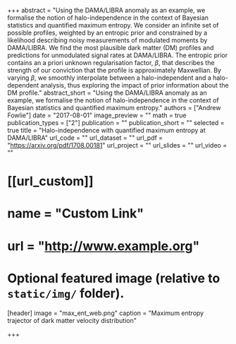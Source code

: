 +++
abstract = "Using the DAMA/LIBRA anomaly as an example, we formalise the notion of halo-independence in the context of Bayesian statistics and quantified maximum entropy. We consider an infinite set of possible profiles, weighted by an entropic prior and constrained by a likelihood describing noisy measurements of modulated moments by DAMA/LIBRA. We find the most plausible dark matter (DM) profiles and predictions for unmodulated signal rates at DAMA/LIBRA. The entropic prior contains an a priori unknown regularisation factor, $\beta$, that describes the strength of our conviction that the profile is approximately Maxwellian. By varying $\beta$, we smoothly interpolate between a halo-independent and a halo-dependent analysis, thus exploring the impact of prior information about the DM profile."
abstract_short = "Using the DAMA/LIBRA anomaly as an example, we formalise the notion of halo-independence in the context of Bayesian statistics and quantified maximum entropy."
authors = ["Andrew Fowlie"]
date = "2017-08-01"
image_preview = ""
math = true
publication_types = ["2"]
publication = ""
publication_short = ""
selected = true
title = "Halo-independence with quantified maximum entropy at DAMA/LIBRA"
url_code = ""
url_dataset = ""
url_pdf = "https://arxiv.org/pdf/1708.00181"
url_project = ""
url_slides = ""
url_video = ""

# [[url_custom]]
# name = "Custom Link"
# url = "http://www.example.org"

# Optional featured image (relative to `static/img/` folder).
[header]
image = "max_ent_web.png"
caption = "Maximum entropy trajector of dark matter velocity distribution"

+++

